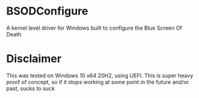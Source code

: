 # BSODConfigure
A kernel level driver for Windows built to configure the Blue Screen Of Death

# Disclaimer
This was tested on Windows 10 x64 20H2, using UEFI.
This is super heavy proof of concept, so if it stops working at some point in the future and/or past, sucks to suck
